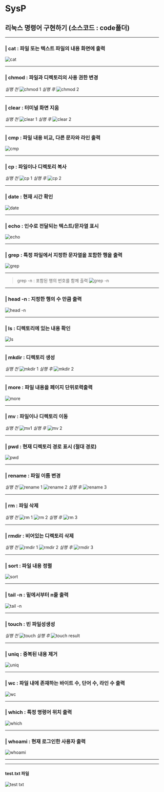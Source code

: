 # SysP
## 리눅스 명령어 구현하기 (소스코드 : code폴더)

* * *
### | cat : 파일 또는 텍스트 파일의 내용 화면에 출력

![cat](https://github.com/GoTaeH/SysP/assets/119926336/adc92946-c022-4790-bdf5-e794e84f6a5a)

* * *
### | chmod : 파일과 디렉토리의 사용 권한 변경
*실행 전*
![chmod 1](https://github.com/GoTaeH/SysP/assets/119926336/14bb2457-d1ff-4bf2-b884-f79c65f53b0a) 
*실행 후*
![chmod 2](https://github.com/GoTaeH/SysP/assets/119926336/d1881e0f-c7b5-49d5-a7d8-27bd3b134507)

* * *
### | clear : 터미널 화면 지움
*실행 전*
![clear 1](https://github.com/GoTaeH/SysP/assets/119926336/55ee9c6e-32a1-4839-b68a-0e077e4420c1)
*실행 후*
![clear 2](https://github.com/GoTaeH/SysP/assets/119926336/c5b2cbe7-ffb2-452d-b4e5-07beadb9af65)

* * *
### | cmp : 파일 내용 비교, 다른 문자와 라인 출력
![cmp](https://github.com/GoTaeH/SysP/assets/119926336/1181a64c-1b03-4db6-9403-441cac1c283f)

* * *
### | cp : 파일이나 디렉토리 복사
*실행 전*
![cp 1](https://github.com/GoTaeH/SysP/assets/119926336/28fed1c4-ecd0-4cd7-af22-b7ec42d34c66)
*실행 후*
![cp 2](https://github.com/GoTaeH/SysP/assets/119926336/96846e00-5e2a-4c36-9776-2c3550e0a726)

* * *
### | date : 현재 시간 확인
![date](https://github.com/GoTaeH/SysP/assets/119926336/f70ad7b2-4df0-4170-83cf-075e252ccc77)

* * *
### | echo : 인수로 전달되는 텍스트/문자열 표시
![echo](https://github.com/GoTaeH/SysP/assets/119926336/2e6a46f4-be23-4e40-a485-790a166279e2)

* * *
### | grep : 특정 파일에서 지정한 문자열을 포함한 행을 출력
![grep](https://github.com/GoTaeH/SysP/assets/119926336/8326d929-348a-48b0-9990-6d5018b699c6)

* * *
> grep -n : 포함된 행의 번호를 함께 출력
![grep -n](https://github.com/GoTaeH/SysP/assets/119926336/85843593-8a35-4838-b79c-7e8c31635d67)

* * *
### | head -n : 지정한 행의 수 만큼 출력
![head -n](https://github.com/GoTaeH/SysP/assets/119926336/2ca22fd0-ebd8-4df0-88ec-8139069df1bb)

* * *
### | ls : 디렉토리에 있는 내용 확인
![ls](https://github.com/GoTaeH/SysP/assets/119926336/82d767f3-6269-4023-bce4-0087b7f671cf)

* * *
### | mkdir : 디렉토리 생성
*실행 전*
![mkdir 1](https://github.com/GoTaeH/SysP/assets/119926336/d3c16871-6e4e-4bd2-bfa3-43882861fbf2)
*실행 후*
![mkdir 2](https://github.com/GoTaeH/SysP/assets/119926336/418e7358-601b-4d10-af7b-bb27cdda1e12)

* * *
### | more : 파일 내용을 페이지 단위로력출력
![more](https://github.com/GoTaeH/SysP/assets/119926336/236d9ac3-2174-4559-93d9-e4c527342398)

* * *
### | mv : 파일이나 디렉토리 이동
*실행 전*
![mv1](https://github.com/GoTaeH/SysP/assets/119926336/c1b05997-22c7-4bcc-ab18-74b19884cb38)
*실행 후*
![mv 2](https://github.com/GoTaeH/SysP/assets/119926336/fbfb9009-2cd9-4f69-99a4-f386e14aabd4)

* * *
### | pwd : 현재 디렉토리 경로 표시 (절대 경로)
![pwd](https://github.com/GoTaeH/SysP/assets/119926336/3889c1ee-73ee-4226-a7f0-869871feefea)

* * *
### | rename : 파일 이름 변경
*실행 전*
![rename 1](https://github.com/GoTaeH/SysP/assets/119926336/ad431f96-46bc-4668-8f7e-4d8127589536)
![rename 2](https://github.com/GoTaeH/SysP/assets/119926336/c2f0842d-61fe-499b-8a48-899d12e923bf)
*실행 후*
![rename 3](https://github.com/GoTaeH/SysP/assets/119926336/14165d4f-4424-4c4a-b3cd-f4428de20707)

* * *
### | rm : 파일 삭제
*실행 전*
![rm 1](https://github.com/GoTaeH/SysP/assets/119926336/ca96d948-f621-4854-a99e-f38f05c14cf0)
![rm 2](https://github.com/GoTaeH/SysP/assets/119926336/61a00920-74e9-4696-b926-ed0510a01c98)
*실행 후*
![rm 3](https://github.com/GoTaeH/SysP/assets/119926336/30036d6e-89ce-479f-ab7d-d2edf21ea0ab)

* * *
### | rmdir : 비어있는 디렉토리 삭제
*실행 전*
![rmdir 1](https://github.com/GoTaeH/SysP/assets/119926336/1254786c-5b18-4af7-9a36-141982d887b1)
![rmdir 2](https://github.com/GoTaeH/SysP/assets/119926336/0e494e0f-c76b-4913-912e-1a755e4c4747)
*실행 후*
![rmdir 3](https://github.com/GoTaeH/SysP/assets/119926336/933e592f-7c91-4943-a0e9-5f11ae653d69)

* * *
### | sort : 파일 내용 정렬
![sort](https://github.com/GoTaeH/SysP/assets/119926336/714a592b-92e6-4093-a523-e5a72de7b0bb)

* * *
### | tail -n : 밑에서부터 n줄 출력
![tail -n](https://github.com/GoTaeH/SysP/assets/119926336/3ac0492f-eedf-4652-b754-e4fb180e50d8)

* * *
### | touch : 빈 파일성생성
*실행 전*
![touch](https://github.com/GoTaeH/SysP/assets/119926336/36e4af9d-95b3-45fb-b8d8-0021f193923b)
*실행 후*
![touch result](https://github.com/GoTaeH/SysP/assets/119926336/84cf0364-4fda-4bb3-816b-caca72a43c57)

* * *
### | uniq : 중복된 내용 제거
![uniq](https://github.com/GoTaeH/SysP/assets/119926336/4397571d-d7e2-4520-8595-aef0eb9270f2)

* * *
### | wc : 파일 내에 존재하는 바이트 수, 단어 수, 라인 수 출력
![wc](https://github.com/GoTaeH/SysP/assets/119926336/4b641e41-8ff1-42b0-93ba-78d76e57cd52)

* * *
### | which : 특정 명령어 위치 출력
![which](https://github.com/GoTaeH/SysP/assets/119926336/6e6a97fb-be92-48ea-bf93-b1714640017e)

* * *
### | whoami : 현재 로그인한 사용자 출력
![whoami](https://github.com/GoTaeH/SysP/assets/119926336/31bc936d-418c-42bc-8d1e-f570c284d2dc)

* * *
* * *
#### test.txt 파일
![test txt](https://github.com/GoTaeH/SysP/assets/119926336/3d2c6f3a-5aae-4448-8954-61a3887743d3)
